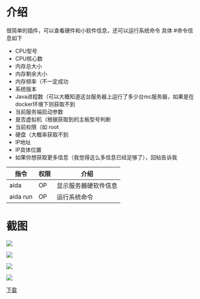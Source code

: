 # 介绍

很简单的插件，可以查看硬件和小软件信息，还可以运行系统命令
具体
#命令信息如下
- CPU型号
- CPU核心数
- 内存总大小
- 内存剩余大小
- 内存频率（不一定成功
- 系统版本
- Java进程数（可以大概知道这台服务器上运行了多少台mc服务器，如果是在docker环境下则获取不到
- 当前服务端启动参数
- 是否虚拟机（根据获取到的主板型号判断
- 当前权限（如 root
- 硬盘（大概率获取不到
- IP地址
 - IP具体位置
- 如果你想获取更多信息（我觉得这么多信息已经足够了），回帖告诉我


| 指令               | 权限 | 介绍                 |
| ------------------ | ---- | -------------------- |
| aida               | OP   | 显示服务器硬软件信息 |
| aida run <command> | OP   | 运行系统命令         |

# 截图

![](https://imgbed-1254007525.cos.ap-nanjing.myqcloud.com/img/20220428170029.png)

![](https://imgbed-1254007525.cos.ap-nanjing.myqcloud.com/img/20220428170201.png)

![](https://imgbed-1254007525.cos.ap-nanjing.myqcloud.com/img/20220428171335.png)

![](https://imgbed-1254007525.cos.ap-nanjing.myqcloud.com/img/20220428171514.png)

[下载](https://link.jscdn.cn/1drv/aHR0cHM6Ly8xZHJ2Lm1zL3UvcyFBa2lMd2djRWVHYkRqaHdtTXktSGtuZkZONnNqP2U9em1rQ1Nu.jar)
